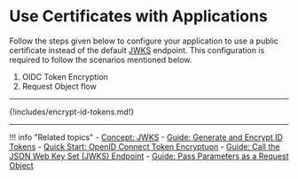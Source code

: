 # Use Certificates with Applications

Follow the steps given below to configure your application to use a public certificate instead of the default [JWKS]({{base_path}}/references/concepts/authentication/jwks) endpoint. This configuration is required to follow the scenarios mentioned below. 

1.  OIDC Token Encryption
2.  Request Object flow

---

{!includes/encrypt-id-tokens.md!}

---

!!! info "Related topics" 
    -  [Concept: JWKS]({{base_path}}/references/concepts/authentication/jwks)
    -  [Guide: Generate and Encrypt ID Tokens]({{base_path}}/oidc-token-encryption)
    -  [Quick Start: OpenID Connect Token Encryptuon]({{base_path}}/quick-starts/oidc-token-encryption-sample)
    -  [Guide: Call the JSON Web Key Set (JWKS) Endpoint]({{base_path}}/using-jwks)
    -  [Guide: Pass Parameters as a Request Object]({{base_path}}/oidc-request-object)